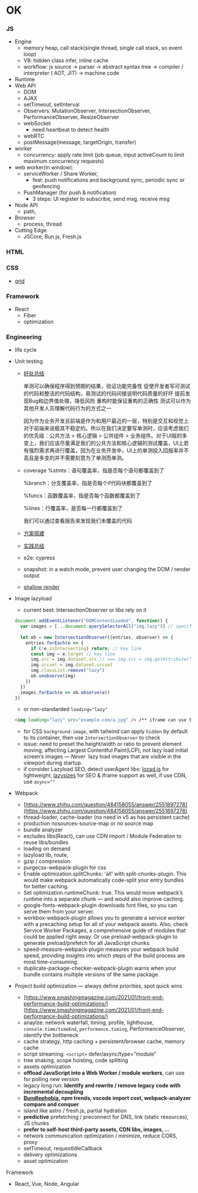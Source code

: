 # OK

### JS

- Engine
    - memory heap, call stack(single thread, single call stack, so event loop)
    - V8: hidden class infer, inline cache
    - workflow: js source → parser → abstract syntax tree → compiler / interpreter ( AOT, JIT) → machine code
- Runtime
- Web API
    - DOM
    - AJAX
    - setTimeout, setInterval
    - Observers: MutationObserver, IntersectionObserver, PerformanceObserver, ResizeObserver
    - webSocket
        - need heartbeat to detect health
    - webRTC
    - postMessage(message, targetOrigin, transfer)
- worker
    - concurrency: apply rate limit (job queue, input activeCount to limit maximum concurrency requests)
- web worker(in window):
    - serviceWorker / Share Worker,
        - feat: push notifications and background sync, periodic sync or geofencing
    - PushManager (for push & notification)
        - 3 steps: UI register to subscribe, send msg, receive msg
- Node API
    - path,
- Browser
    - process, thread
- Cutting Edge
    - JSCore, Bun.js, Fresh.js

### HTML

### CSS

- [grid](https://juejin.cn/post/6854573220306255880)

### Framework

- React
    - Fiber
    - optimization

### Engineering
- life cycle
- Unit testing
    - [好处总结](https://juejin.cn/post/7129634778592051214)

      单测可以确保程序得到预期的结果，验证功能完备性
      促使开发者写可测试的代码和整洁的代码结构，易测试的代码间接说明代码质量的好坏
      提前发现Bug和边界值处理，降低风险
      重构时能保证重构的正确性
      测试可以作为其他开发人员理解代码行为的方式之一

      因为作为业务开发且前端是作为和用户最近的一层，特别是交互和视觉上对于前端来说极其不稳定的。所以在我们决定要写单测时，应该考虑我们的优先级：公共方法 > 核心逻辑 > 公共组件 > 业务组件。对于UI层的多变上，我们应该尽量满足我们的公共方法和核心逻辑的测试覆盖，UI上若有强烈需求再进行覆盖，因为在业务开发中，UI上的单测投入回报率并不高且是多变的并不需要刻意为了单测而单测。
    - coverage 
      %stmts：语句覆盖率，指是否每个语句都覆盖到了

      %branch：分支覆盖率，指是否每个if代码块都覆盖到了

      %funcs：函数覆盖率，指是否每个函数都覆盖到了

      %lines：行覆盖率，是否每一行都覆盖到了

      我们可以通过查看报告来发现我们未覆盖的代码
    - [方案搭建](https://juejin.cn/post/6844903654294716423)
    - [实践总结](https://juejin.cn/post/7129634778592051214)
    - e2e: cypress
    - snapshot: in a watch mode, prevent user changing the DOM / render output
    - [shallow render](https://www.robinwieruch.de/jest-snapshot-shallow-render/)
- Image lazyload
    - current best: IntersectionObserver or libs rely on it
    
    ```jsx
    document.addEventListener("DOMContentLoaded", function() {
      var images = [...document.querySelectorAll("img.lazy")] // specify images that need to be lazy-loaded
      
      let ob = new IntersectionObserver((entries, observer) => {
        entries.forEach(e => {
          if (!e.isIntersecting) return; // key line
          const img = e.target // key line
          img.src = img.dataset.src // === img.src = img.getAttribute("data-src")
          img.srcset = img.dataset.srcset
          img.classList.remove("lazy")
          ob.unobserve(img)
        })
      })
      images.forEach(e => ob.observe(e))
    })
    ```
    
    - or non-standarded `loading="lazy"`
    
    ```html
    <img loading="lazy" src="example.com/a.jpg" /> /** iframe can use too **/
    ```
    
    - for CSS `background-image`, with tailwind can apply `hidden` by default to its container, then use `IntersectionObserver` to check
    - issue: need to preset the height/width or ratio to prevent element moving; affecting Largest Contentful Paint(LCP); not lazy load initial screen’s images — *Never*
     lazy load images that are visible in the viewport during startup.
    - if consider Lazyload SEO, detect userAgent
    libs: [lozad.js](https://github.com/ApoorvSaxena/lozad.js) for lightweight, [lazysizes](https://github.com/aFarkas/lazysizes) for SEO & iframe support as well, if use CDN, use `async=""`
- Webpack
    - [https://www.zhihu.com/question/484158055/answer/2551897278](https://www.zhihu.com/question/484158055/answer/2551897278)
    - thread-loader, cache-loader (no need in v5 as has persistent cache)
    - production nosources-source-map or no source map
    - bundle analyzer
    - excludes libs(React), can use CDN import / Module Federation to reuse libs/bundles
    - loading on demand
    - lazyload lib, route,
    - gzip / compression
    - purgecss-webpack-plugin for css
    - Enable optimization.splitChunks: 'all' with split-chunks-plugin. This would make webpack automatically code-split your entry bundles for better caching.
    - Set optimization.runtimeChunk: true. This would move webpack’s runtime into a separate chunk — and would also improve caching.
    - google-fonts-webpack-plugin downloads font files, so you can serve them from your server.
    - workbox-webpack-plugin allows you to generate a service worker with a precaching setup for all of your webpack assets. Also, check Service Worker Packages, a comprehensive guide of modules that could be applied right away. Or use preload-webpack-plugin to generate preload/prefetch for all JavaScript chunks.
    - speed-measure-webpack-plugin measures your webpack build speed, providing insights into which steps of the build process are most time-consuming.
    - duplicate-package-checker-webpack-plugin warns when your bundle contains multiple versions of the same package.
- Project build optimization — always define priorities, spot quick wins
    - [https://www.smashingmagazine.com/2021/01/front-end-performance-build-optimizations/](https://www.smashingmagazine.com/2021/01/front-end-performance-build-optimizations/)
    - anaylze: network waterfall, timing, profile, lighthouse, `console.time/timeEnd`, `performance.timing`, PerformanceObserver, identify the bottleneck
    - cache strategy, http caching + persistent/browser cache, memory cache
    - script streaming: `<script>` defer/async/type=”module”
    - tree shaking, scope hoisting, code splitting
    - assets optimization
    - **offload JavaScript into a Web Worker / module workers**, can use for polling new version
    - legacy long run: **Identify and rewrite / remove legacy code with incremental decoupling**
    - **[Bundlephobia](https://bundlephobia.com/), npm trends, vscode import cost, webpack-analyzer compare and conquer**
    - island like astro / fresh.js, partial hydration
    - **predictive** prefetching / preconnect for DNS, link (static resources), JS chunks
    - **prefer to self-host third-party assets, CDN libs, images, …**
    - network communication optimization / minimize, reduce CORS, proxy
    - setTimeout, requestIdleCallback
    - delivery optimizations
    - asset optimization
    

Framework

- React, Vue, Node, Angular